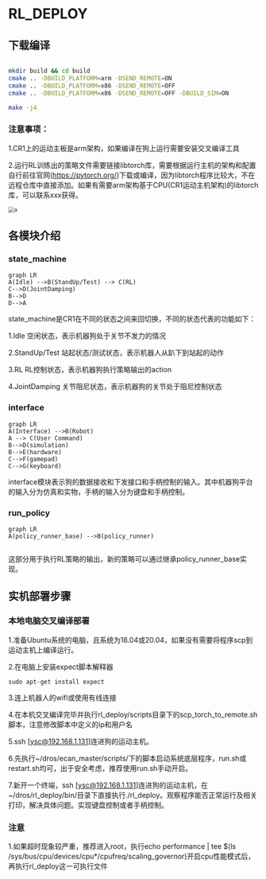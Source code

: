 # RL_DEPLOY

## 下载编译

```bash

mkdir build && cd build
cmake .. -DBUILD_PLATFORM=arm -DSEND_REMOTE=ON 
cmake .. -DBUILD_PLATFORM=x86 -DSEND_REMOTE=OFF
cmake .. -DBUILD_PLATFORM=x86 -DSEND_REMOTE=OFF -DBUILD_SIM=ON

make -j4 

```

### 注意事项：

1.CR1上的运动主板是arm架构，如果编译在狗上运行需要安装交叉编译工具

2.运行RL训练出的策略文件需要链接libtorch库，需要根据运行主机的架构和配置自行前往官网(https://pytorch.org/)下载或编译，因为libtorch程序比较大，不在远程仓库中直接添加。如果有需要arm架构基于CPU(CR1运动主机架构)的libtorch库，可以联系xxx获得。

<img src="./doc/libtorch.png" alt="a" style="zoom:75%;" />


## 各模块介绍

### state_machine


```mermaid
graph LR
A(Idle) -->B(StandUp/Test) --> C(RL) 
C-->D(JointDamping)
B-->D
D-->A

```

state_machine是CR1在不同的状态之间来回切换，不同的状态代表的功能如下：

1.Idle 空闲状态，表示机器狗处于关节不发力的情况

2.StandUp/Test 站起状态/测试状态，表示机器人从趴下到站起的动作

3.RL RL控制状态，表示机器狗执行策略输出的action

4.JointDamping 关节阻尼状态，表示机器狗的关节处于阻尼控制状态

### interface

```mermaid
graph LR
A(Interface) -->B(Robot)
A --> C(User Command)
B-->D(simulation)
B-->E(hardware)
C-->F(gamepad)
C-->G(keyboard)

```

interface模块表示狗的数据接收和下发接口和手柄控制的输入。其中机器狗平台的输入分为仿真和实物，手柄的输入分为键盘和手柄控制。

### run_policy

```mermaid
graph LR
A(policy_runner_base) -->B(policy_runner)


```

这部分用于执行RL策略的输出，新的策略可以通过继承policy_runner_base实现。



## 实机部署步骤

### 本地电脑交叉编译部署

1.准备Ubuntu系统的电脑，且系统为18.04或20.04，如果没有需要将程序scp到运动主机上编译运行。

2.在电脑上安装expect脚本解释器 

```shell
sudo apt-get install expect
```

3.连上机器人的wifi或使用有线连接

4.在本机交叉编译完毕并执行rl_deploy/scripts目录下的scp_torch_to_remote.sh脚本，注意修改脚本中定义的ip和用户名 

5.ssh [ysc@192.168.1.131]连进狗的运动主机。 

6.先执行~/dros/ecan_master/scripts/下的脚本启动系统底层程序，run.sh或restart.sh均可，出于安全考虑，推荐使用run.sh手动开启。

7.新开一个终端，ssh [ysc@192.168.1.131]连进狗的运动主机，在~/dros/rl_deploy/bin/目录下直接执行./rl_deploy。观察程序能否正常运行及相关打印，解决具体问题。实现键盘控制或者手柄控制。

### 注意
1.如果超时现象较严重，推荐进入root，执行echo performance | tee $(ls /sys/bus/cpu/devices/cpu*/cpufreq/scaling_governor)开启cpu性能模式后，再执行rl_deploy这一可执行文件
